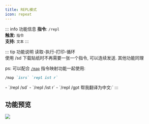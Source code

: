 ```yaml
---
title: REPL模式
icon: repeat
---
```


::: info 功能信息
**指令**: `/repl`  
**触发:** `指令`   
**支持:** `文本`
<Badge text="指令映射✅"/> <Badge text="REPL模式❎"/>
:::

::: tip 功能说明
<Badge text="REPL:"/> 读取-执行-打印-循环
<br>
<Badge text="使用场景:"/> 使用 /sd 下载贴纸时不再需要一张一个指令, 可以连续发送. 其他功能同理

ps: 可以配合 [`/map`](./map.md) 指令映射功能一起使用:

```markdown
/map `isrs` `repl ist r`
```

<Badge text="指令示例:" type="tip"/>
- `/repl /sd`
- `/repl /ist r`
- `/repl /gpt 帮我翻译为中文:`
:::

## 功能预览

![](https://img.155155155.xyz/i/2024/03/65f05ba6c7922.webp)